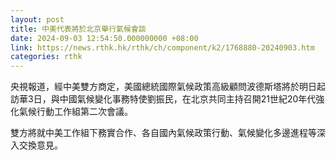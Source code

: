 ```yaml
---
layout: post
title: 中美代表將於北京舉行氣候會談
date: 2024-09-03 12:54:50.000000000 +08:00
link: https://news.rthk.hk/rthk/ch/component/k2/1768880-20240903.htm
categories: rthk
---
```


央視報道，經中美雙方商定，美國總統國際氣候政策高級顧問波德斯塔將於明日起訪華3日，與中國氣候變化事務特使劉振民，在北京共同主持召開21世紀20年代強化氣候行動工作組第二次會議。

雙方將就中美工作組下務實合作、各自國內氣候政策行動、氣候變化多邊進程等深入交換意見。
